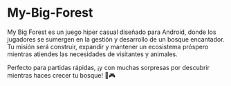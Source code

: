 # My-Big-Forest

My Big Forest es un juego hiper casual diseñado para Android, donde los jugadores se sumergen en la gestión y desarrollo de un bosque encantador. Tu misión será construir, expandir y mantener un ecosistema próspero mientras atiendes las necesidades de visitantes y animales.

Perfecto para partidas rápidas, ¡y con muchas sorpresas por descubrir mientras haces crecer tu bosque! 🌲🎮